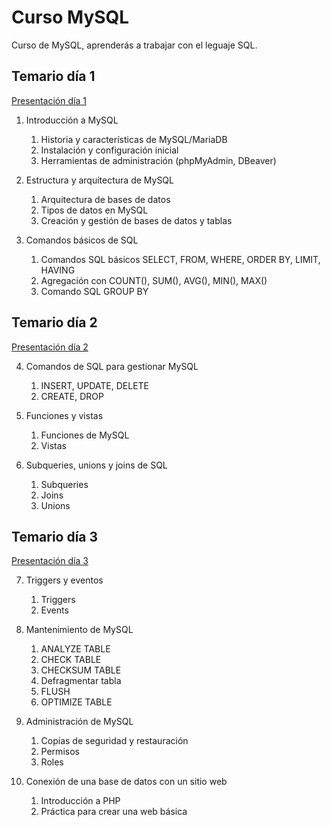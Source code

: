 # Curso MySQL

Curso de MySQL, aprenderás a trabajar con el leguaje SQL.

## Temario día 1

[Presentación día 1](mysql_dia1.pdf)

1. Introducción a MySQL
	1. Historia y características de MySQL/MariaDB
	2. Instalación y configuración inicial
	3. Herramientas de administración (phpMyAdmin, DBeaver)

2. Estructura y arquitectura de MySQL
	1. Arquitectura de bases de datos
	2. Tipos de datos en MySQL
	3. Creación y gestión de bases de datos y tablas

3. Comandos básicos de SQL
	1. Comandos SQL básicos SELECT, FROM, WHERE, ORDER BY, LIMIT, HAVING
	2. Agregación con COUNT(), SUM(), AVG(), MIN(), MAX()
	3. Comando SQL GROUP BY

## Temario día 2

[Presentación día 2](mysql_dia2.pdf)

4. Comandos de SQL para gestionar MySQL
	1. INSERT, UPDATE, DELETE
	2. CREATE, DROP

5. Funciones y vistas
	1. Funciones de MySQL
	2. Vistas

6. Subqueries, unions y joins de SQL
	1. Subqueries
	2. Joins
	3. Unions

## Temario día 3

[Presentación día 3](mysql_dia3.pdf)

7. Triggers y eventos
	1. Triggers
	2. Events

8. Mantenimiento de MySQL
	1. ANALYZE TABLE
	2. CHECK TABLE
	3. CHECKSUM TABLE
	4. Defragmentar tabla
	5. FLUSH
	6. OPTIMIZE TABLE

9. Administración de MySQL
	1. Copias de seguridad y restauración
	2. Permisos
	3. Roles

10. Conexión de una base de datos con un sitio web
	1. Introducción a PHP
	2. Práctica para crear una web básica
